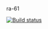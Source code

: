 ra-61


[![Build status](https://ci.appveyor.com/api/projects/status/n9ho7tmivan4gq1k?svg=true)](https://ci.appveyor.com/project/IsmagilovRF/ra-61-2jbme)


